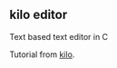 ## kilo editor

Text based text editor in C

Tutorial from [kilo](http://viewsourcecode.org/snaptoken/kilo).
